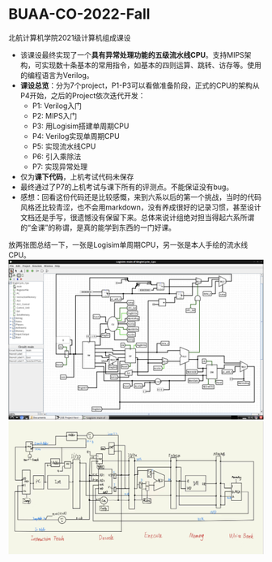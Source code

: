 # BUAA-CO-2022-Fall
北航计算机学院2021级计算机组成课设

* 该课设最终实现了一个**具有异常处理功能的五级流水线CPU**。支持MIPS架构，可实现数十条基本的常用指令，如基本的四则运算、跳转、访存等。使用的编程语言为Verilog。
* **课设总览**：分为7个project，P1-P3可以看做准备阶段，正式的CPU的架构从P4开始，之后的Project依次迭代开发：
  * P1: Verilog入门
  * P2: MIPS入门
  * P3: 用Logisim搭建单周期CPU
  * P4: Verilog实现单周期CPU
  * P5: 实现流水线CPU
  * P6: 引入乘除法
  * P7: 实现异常处理
* 仅为**课下代码**，上机考试代码未保存
* 最终通过了P7的上机考试与课下所有的评测点。不能保证没有bug。
* 感想：回看这份代码还是比较感慨，来到六系以后的第一个挑战，当时的代码风格还比较青涩，也不会用markdown，没有养成很好的记录习惯，甚至设计文档还是手写，很遗憾没有保留下来。总体来说计组绝对担当得起六系所谓的“金课”的称谓，是真的能学到东西的一门好课。

放两张图总结一下，一张是Logisim单周期CPU，另一张是本人手绘的流水线CPU。
![](pics/SingleCircle.jpg)
![](pics/MultiCircle.jpg)